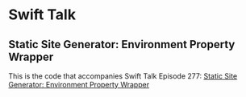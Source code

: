 # Swift Talk
## Static Site Generator: Environment Property Wrapper

This is the code that accompanies Swift Talk Episode 277: [Static Site Generator: Environment Property Wrapper](https://talk.objc.io/episodes/S01E277-static-site-generator-environment-property-wrapper)

